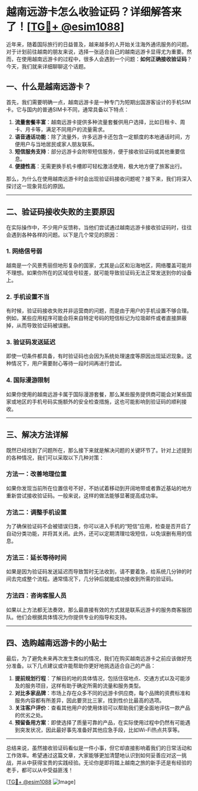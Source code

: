 # 越南远游卡怎么收验证码？详细解答来了！[[TG💪+ @esim1088](https://t.me/s/esim1088)]

近年来，随着国际旅行的日益普及，越来越多的人开始关注海外通讯服务的问题。对于计划前往越南的朋友来说，选择一张适合自己的越南远游卡显得尤为重要。然而，在使用越南远游卡的过程中，很多人会遇到一个问题：**如何正确接收验证码**？今天，我们就来详细聊聊这个话题。

## 一、什么是越南远游卡？

首先，我们需要明确一点，越南远游卡是一种专门为短期出国游客设计的手机SIM卡。它与国内的普通SIM卡不同，通常具备以下特点：

1. **流量套餐丰富**：越南远游卡提供多种流量套餐供用户选择，比如日租卡、周卡、月卡等，满足不同用户的流量需求。
2. **语音通话功能**：除了流量外，许多远游卡还包含一定额度的本地通话时间，方便用户与当地居民或家人朋友联系。
3. **短信服务支持**：部分远游卡会附带短信服务，便于接收验证码或其他重要信息。
4. **便捷性高**：无需更换手机卡槽即可轻松激活使用，极大地方便了旅客出行。

那么，为什么在使用越南远游卡时会出现验证码接收问题呢？接下来，我们将深入探讨这一现象背后的原因。

---

## 二、验证码接收失败的主要原因

在实际操作中，不少用户反馈称，当他们尝试通过越南远游卡接收验证码时，往往会遇到各种各样的问题。以下是几个常见的原因：

### 1. 网络信号弱

越南是一个风景秀丽但地形复杂的国家，尤其是山区和沿海地区，网络覆盖可能并不理想。如果你所在的区域信号较差，就可能导致验证码无法正常发送到你的设备上。

### 2. 手机设置不当

有时候，验证码接收失败并非运营商的问题，而是由于用户的手机设置不够合理。例如，某些应用程序可能会将来自特定号码的短信标记为垃圾邮件或者直接屏蔽掉，从而导致验证码被误删。

### 3. 验证码发送延迟

即使一切条件都具备，有时验证码也会因为系统处理速度等原因出现延迟现象。这种情况下，用户需要耐心等待一段时间再进行尝试。

### 4. 国际漫游限制

如果你使用的越南远游卡属于国际漫游套餐，那么某些服务提供商可能会对某些国家或地区的手机号码实施额外的安全检查措施，这也可能影响到验证码的顺利接收。

---

## 三、解决方法详解

既然已经找到了问题所在，那么接下来就是解决问题的关键环节了。针对上述提到的各种情况，我们可以采取以下几种对策：

### 方法一：改善地理位置

如果你发现当前所在位置信号不好，不妨试着移动到开阔地带或者靠近基站的地方重新尝试接收验证码。一般来说，这样的做法能够显著提高成功率。

### 方法二：调整手机设置

为了确保验证码不会被错误归类，你可以进入手机的“短信”应用，检查是否开启了自动分类功能，并将其关闭。此外，还可以定期清理垃圾短信，以免误删有用的信息。

### 方法三：延长等待时间

如果是因为验证码发送延迟而导致暂时无法收到，请不要着急，给系统几分钟的时间去完成整个流程。通常情况下，几分钟后就能成功接收到所需的验证码。

### 方法四：咨询客服人员

如果以上方法都无法奏效，那么最直接有效的方式就是联系远游卡的服务商客服团队。他们会根据具体情况为你提供专业的指导和支持。

---

## 四、选购越南远游卡的小贴士

最后，为了避免未来再次发生类似的情况，我们在购买越南远游卡之前应该做好充分准备。以下几点建议或许能帮助你更好地挑选适合自己的产品：

1. **提前规划行程**：了解目的地的具体情况，包括住宿地点、交通方式以及可能涉及的服务项目，这样有助于确定所需的流量和服务类型。
2. **对比多家品牌**：市场上存在众多不同的远游卡供应商，每个品牌的资费标准和服务内容都有所差异，因此要货比三家，找到性价比最高的选项。
3. **关注客户评价**：查看其他用户的使用体验可以帮助我们更全面地评估一款产品的优劣之处。
4. **预留备用方案**：即使选择了质量可靠的产品，在实际使用过程中仍然有可能遇到突发状况，因此最好事先准备好其他应急手段，比如Wi-Fi热点共享等。

---

总结来说，虽然接收验证码看似是一件小事，但它却直接影响着我们的日常活动和工作效率。希望通过这篇文章，大家能够更加清楚地认识到如何妥善应对这一挑战，并从中获得宝贵的实践经验。无论你是即将踏上越南之旅的新手还是有经验的老手，都可以从中受益匪浅！

[[TG💪+ @esim1088](https://t.me/s/esim1088) ![Image](https://i.postimg.cc/4NQfJmqS/Snipaste-2025-05-13-00-14-12.png)]